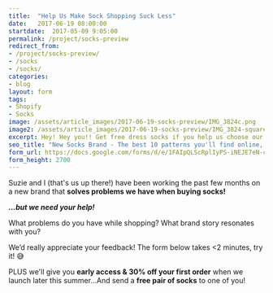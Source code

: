 ```yaml
---
title:  "Help Us Make Sock Shopping Suck Less"
date:   2017-06-19 08:00:00
startdate:  2017-05-09 9:05:00
permalink: /project/socks-preview
redirect_from:
- /project/socks-preview/
- /socks
- /socks/
categories:
- blog
layout: form
tags:
- Shopify
- Socks
image: /assets/article_images/2017-06-19-socks-preview/IMG_3824c.png
image2: /assets/article_images/2017-06-19-socks-preview/IMG_3824-squarec.png
excerpt: Hey! Hey you!! Get free dress socks if you help us choose our new logo!
seo_title: "New Socks Brand - The best 10 patterns you'll find online, new every month. | Andrew Paradi"
form_url: https://docs.google.com/forms/d/e/1FAIpQLScRplIyPS-iNEJE7eN-ctm-UlG_A2wEhIaLxiVZJDZPRr_4CQ/viewform?embedded=true
form_height: 2700
---
```

Suzie and I (that's us up there!) have been working the past few months on a new brand that **solves problems we have when buying socks!**

***...but we need your help!***

What problems do you have while shopping? What brand story resonates with you?

We’d really appreciate your feedback! The form below takes <2 minutes, try it! 😅

PLUS we'll give you **early access & 30% off your first order** when we launch later this summer...And send a **free pair of socks** to one of you!
